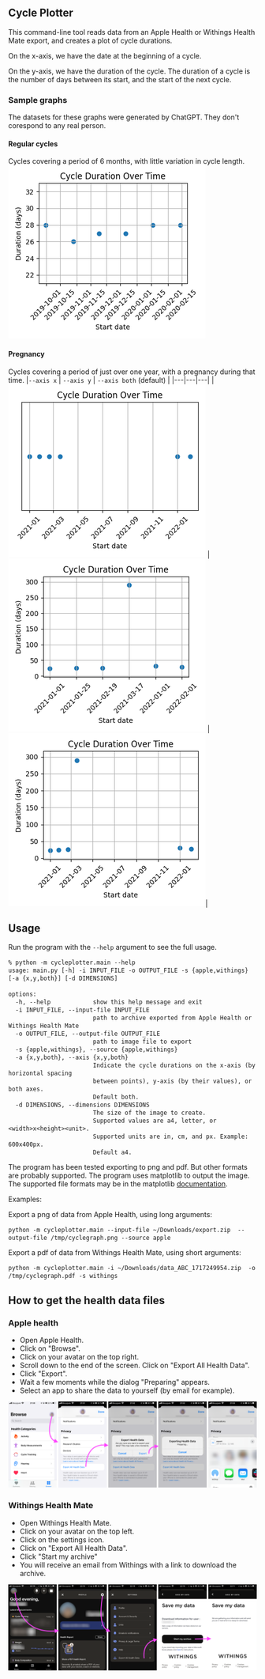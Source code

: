 ## Cycle Plotter

This command-line tool reads data from an Apple Health or Withings Health Mate export, and creates a plot of cycle durations.

On the x-axis, we have the date at the beginning of a cycle.

On the y-axis, we have the duration of the cycle. The duration of a cycle is the number of days between its start, and the start of the next cycle.

### Sample graphs

The datasets for these graphs were generated by ChatGPT. They don't corespond to any real person.

#### Regular cycles
Cycles covering a period of 6 months, with little variation in cycle length.
<img src="docs/regular.png" >

#### Pregnancy
Cycles covering a period of just over one year, with a pregnancy during that time.
|`--axis x` | `--axis y` | `--axis both` (default) |
|---|---|---|
|<img src="docs/pregnancy-x.png" > |<img src="docs/pregnancy-y.png" > |<img src="docs/pregnancy-both.png" >|

## Usage

Run the program with the `--help` argument to see the full usage.

```
% python -m cycleplotter.main --help
usage: main.py [-h] -i INPUT_FILE -o OUTPUT_FILE -s {apple,withings} [-a {x,y,both}] [-d DIMENSIONS]

options:
  -h, --help            show this help message and exit
  -i INPUT_FILE, --input-file INPUT_FILE
                        path to archive exported from Apple Health or Withings Health Mate
  -o OUTPUT_FILE, --output-file OUTPUT_FILE
                        path to image file to export
  -s {apple,withings}, --source {apple,withings}
  -a {x,y,both}, --axis {x,y,both}
                        Indicate the cycle durations on the x-axis (by horizontal spacing
                        between points), y-axis (by their values), or both axes.
                        Default both.
  -d DIMENSIONS, --dimensions DIMENSIONS
                        The size of the image to create.
                        Supported values are a4, letter, or <width>x<height><unit>.
                        Supported units are in, cm, and px. Example: 600x400px.
                        Default a4.

```

The program has been tested exporting to png and pdf. But other formats are probably supported. The program uses matplotlib to output the image. The supported file formats may be in the matplotlib [documentation](https://matplotlib.org/stable/api/backend_bases_api.html#matplotlib.backend_bases.FigureCanvasBase.filetypes).

Examples:


Export a png of data from Apple Health, using long arguments:
```shell
python -m cycleplotter.main --input-file ~/Downloads/export.zip  --output-file /tmp/cyclegraph.png --source apple
```

Export a pdf of data from Withings Health Mate, using short arguments:
```shell
python -m cycleplotter.main -i ~/Downloads/data_ABC_1717249954.zip  -o /tmp/cyclegraph.pdf -s withings
```

## How to get the health data files

### Apple health
* Open Apple Health.
* Click on "Browse".
* Click on your avatar on the top right.
* Scroll down to the end of the screen. Click on "Export All Health Data".
* Click "Export".
* Wait a few moments while the dialog "Preparing" appears.
* Select an app to share the data to yourself (by email for example).

<img src="docs/apple-export.png">

### Withings Health Mate
* Open Withings Health Mate.
* Click on your avatar on the top left.
* Click on the settings icon.
* Click on "Export All Health Data".
* Click "Start my archive"
* You will receive an email from Withings with a link to download the archive.

<img src="docs/withings-export.png">

